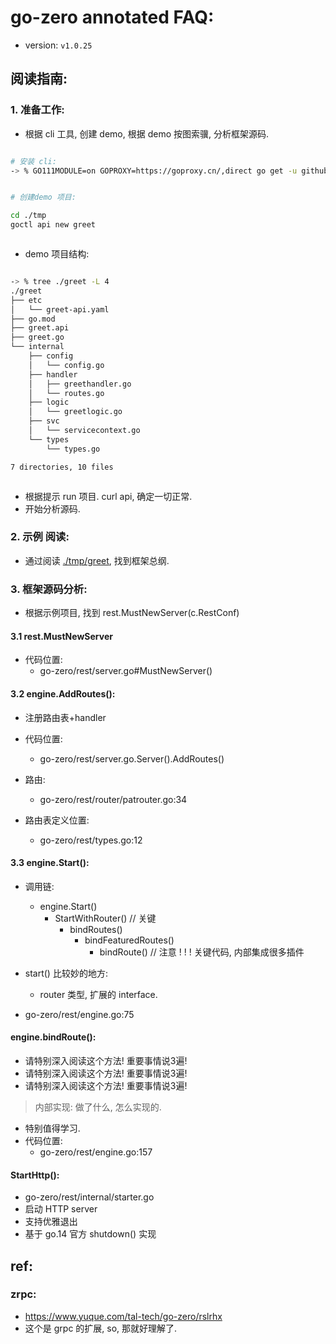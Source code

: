 

# go-zero annotated FAQ:


- version: `v1.0.25`

## 阅读指南:

### 1. 准备工作:

- 根据 cli 工具, 创建 demo, 根据 demo 按图索骥, 分析框架源码.

```bash

# 安装 cli: 
-> % GO111MODULE=on GOPROXY=https://goproxy.cn/,direct go get -u github.com/tal-tech/go-zero/tools/goctl


# 创建demo 项目:

cd ./tmp
goctl api new greet



```

- demo 项目结构: 


```bash

-> % tree ./greet -L 4
./greet
├── etc
│   └── greet-api.yaml
├── go.mod
├── greet.api
├── greet.go
└── internal
    ├── config
    │   └── config.go
    ├── handler
    │   ├── greethandler.go
    │   └── routes.go
    ├── logic
    │   └── greetlogic.go
    ├── svc
    │   └── servicecontext.go
    └── types
        └── types.go

7 directories, 10 files



```


- 根据提示 run 项目. curl api, 确定一切正常. 
- 开始分析源码.



### 2. 示例 阅读: 

- 通过阅读 [./tmp/greet](./tmp/greet), 找到框架总纲. 


### 3. 框架源码分析: 

- 根据示例项目, 找到  rest.MustNewServer(c.RestConf)


#### 3.1 rest.MustNewServer

- 代码位置: 
    - go-zero/rest/server.go#MustNewServer()


#### 3.2 engine.AddRoutes():

- 注册路由表+handler
- 代码位置:
    - go-zero/rest/server.go.Server().AddRoutes()

- 路由: 
    - go-zero/rest/router/patrouter.go:34
    
    
- 路由表定义位置: 
    - go-zero/rest/types.go:12



#### 3.3 engine.Start():

- 调用链:
    - engine.Start()
        - StartWithRouter()  // 关键
            - bindRoutes()
                - bindFeaturedRoutes()
                    - bindRoute() // 注意 ! ! ! 关键代码, 内部集成很多插件


- start() 比较妙的地方: 
    - router 类型, 扩展的 interface. 
    
    
- go-zero/rest/engine.go:75


#### engine.bindRoute():

- 请特别深入阅读这个方法! 重要事情说3遍!
- 请特别深入阅读这个方法! 重要事情说3遍!
- 请特别深入阅读这个方法! 重要事情说3遍!

> 内部实现: 做了什么, 怎么实现的. 

- 特别值得学习. 
- 代码位置: 
    - go-zero/rest/engine.go:157


#### StartHttp():


- go-zero/rest/internal/starter.go
- 启动 HTTP server
- 支持优雅退出
- 基于 go.14 官方 shutdown() 实现


## ref:

### zrpc: 

- https://www.yuque.com/tal-tech/go-zero/rslrhx
- 这个是 grpc 的扩展, so, 那就好理解了. 









